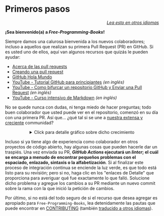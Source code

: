 # Primeros pasos

<div align="right" markdown="1">

*[Lea esto en otros idiomas](../README.md#translations)*

</div>

**¡Sea bienvenido(a) a *Free-Programming-Books*!**

Siempre damos una calurosa bienvenida a los nuevos colaboradores; incluso a aquellos que realizan su primera Pull Request (PR) en GitHub. Si es usted uno de ellos, aquí van algunos recursos que quizás le pueden ayudar:

* [Acerca de las pull requests](https://docs.github.com/es/pull-requests/collaborating-with-pull-requests/proposing-changes-to-your-work-with-pull-requests/about-pull-requests)
* [Creando una pull request](https://docs.github.com/es/pull-requests/collaborating-with-pull-requests/proposing-changes-to-your-work-with-pull-requests/creating-a-pull-request)
* [GitHub Hola Mundo](https://docs.github.com/es/get-started/quickstart/hello-world)
* [YouTube - Tutorial GitHub para principiantes](https://www.youtube.com/watch?v=0fKg7e37bQE) *(en inglés)*
* [YouTube - Como bifurcar un repositorio GitHub y Enviar una Pull Request](https://www.youtube.com/watch?v=G1I3HF4YWEw) *(en inglés)*
* [YouTube - Curso intensivo de Markdown](https://www.youtube.com/watch?v=HUBNt18RFbo) *(en inglés)*


No se quede nunca con dudas, ni tenga miedo de hacer preguntas; todo buen colaborador que usted puede ver en el repositorio, comenzó en su día con una primera PR. Así que... ¿qué tal si se une a [nuestra extensa y creciente](https://www.apiseven.com/en/contributor-graph?chart=contributorOverTime&repo=ebookfoundation/free-programming-books) communidad?

<details align="center" markdown="1">
<summary>Click para detalle gráfico sobre dicho crecimiento</summary>

[![EbookFoundation/free-programming-books's Contributor over time Graph](https://contributor-overtime-api.apiseven.com/contributors-svg?chart=contributorOverTime&repo=ebookfoundation/free-programming-books)](https://www.apiseven.com/en/contributor-graph?chart=contributorOverTime&repo=ebookfoundation/free-programming-books)

[![EbookFoundation/free-programming-books's Monthly Active Contributors graph](https://contributor-overtime-api.apiseven.com/contributors-svg?chart=contributorMonthlyActivity&repo=ebookfoundation/free-programming-books)](https://www.apiseven.com/en/contributor-graph?chart=contributorMonthlyActivity&repo=ebookfoundation/free-programming-books)

</details>

Incluso si ya tiene algo de experiencia como colaborador en otros proyectos de código abierto, hay algunas cosas que pueden hacerle dar un traspiés. Una vez enviada su PR, ***GitHub Actions* ejecutará un *linter*; el cuál se encarga a menudo de encontrar pequeños problemas con el espaciado, enlazado, sintaxis o la alfabetización**. Si al finalizar este proceso de integración continua se enciende la luz verde, es que todo está listo para su revisión; pero si no, haga clic en los "enlaces de Detalle" que proporciona para averiguar qué fue exactamente lo que falló. Solucione dicho problema y agregue los cambios a su PR mediante un nuevo commit sobre la rama con la que inició la petición de cambios.

Por último, si no está del todo seguro de si el recurso que desea agregar es apropiado para `Free-Programming-Books`, lea detenidamente las pautas que puede encontrar en [CONTRIBUTING](CONTRIBUTING-es.md) (también [traducido a otros idiomas](../README.md#translations)).
